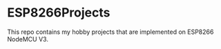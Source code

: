# ESP8266Projects
 This repo contains my hobby projects that are implemented on ESP8266 NodeMCU V3.
